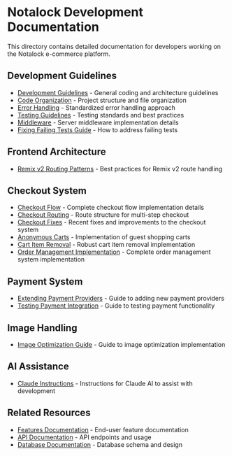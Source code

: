 # Notalock Development Documentation

This directory contains detailed documentation for developers working on the Notalock e-commerce platform.

## Development Guidelines

- [Development Guidelines](./guidelines.md) - General coding and architecture guidelines
- [Code Organization](./code-organization.md) - Project structure and file organization
- [Error Handling](./error-handling.md) - Standardized error handling approach
- [Testing Guidelines](./testing.md) - Testing standards and best practices
- [Middleware](./middleware.md) - Server middleware implementation details
- [Fixing Failing Tests Guide](./fixing-failing-tests-guide.md) - How to address failing tests

## Frontend Architecture

- [Remix v2 Routing Patterns](./remix-v2-routing.md) - Best practices for Remix v2 route handling

## Checkout System

- [Checkout Flow](./checkout-flow.md) - Complete checkout flow implementation details
- [Checkout Routing](./checkout-routing.md) - Route structure for multi-step checkout
- [Checkout Fixes](./checkout-fixes.md) - Recent fixes and improvements to the checkout system
- [Anonymous Carts](./anonymous-carts.md) - Implementation of guest shopping carts
- [Cart Item Removal](./cart-removal.md) - Robust cart item removal implementation
- [Order Management Implementation](./order-management-implementation.md) - Complete order management system implementation

## Payment System

- [Extending Payment Providers](./extending-payment-providers.md) - Guide to adding new payment providers
- [Testing Payment Integration](./testing-payment-integration.md) - Guide to testing payment functionality

## Image Handling

- [Image Optimization Guide](./image-optimization-guide.md) - Guide to image optimization implementation

## AI Assistance

- [Claude Instructions](./claude-instructions.md) - Instructions for Claude AI to assist with development

## Related Resources

- [Features Documentation](../features/README.md) - End-user feature documentation
- [API Documentation](../api/README.md) - API endpoints and usage
- [Database Documentation](../database/README.md) - Database schema and design
